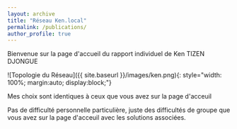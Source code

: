 ```yaml
---
layout: archive
title: "Réseau Ken.local"
permalink: /publications/
author_profile: true
---
```


Bienvenue sur la page d'accueil du rapport individuel de Ken TIZEN DJONGUE

![Topologie du Réseau]({{ site.baseurl }}/images/ken.png){: style="width: 100%; margin:auto; display:block;"}


Mes choix sont identiques à ceux que vous avez sur la page d'acceuil

Pas de difficulté personnelle particulière, juste des difficultés de groupe que vous avez sur la page d'acceuil avec les solutions associées.